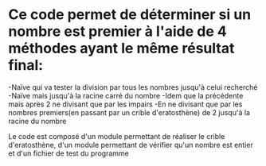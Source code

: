 # Ce code permet de déterminer si un nombre est premier à l'aide de 4 méthodes ayant le même résultat final: 
 -Naïve qui va tester la division par tous les nombres jusqu'à celui recherché
 -Naïve mais jusqu'à la racine carré du nombre
 -Idem que la précédente mais après 2 ne divisant que par les impairs
 -En ne divisant que par les nombres premiers(en passant par un crible d'eratosthène) de 2 jusqu'à la racine du nombre

 Le code est composé d'un module permettant de réaliser le crible d'eratosthène, d'un module permettant de vérifier qu'un nombre est entier et d'un fichier de test du programme
